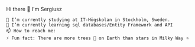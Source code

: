 Hi there 👋 I'm Sergiusz

    🔭 I’m currently studying at IT-Högskolan in Stockholm, Sweden.
    🌱 I’m currently learning sql databases/Entity Framework and API
    📫 How to reach me:
    ⚡ Fun fact: There are more trees 🌳 on Earth than stars in Milky Way ⭐
